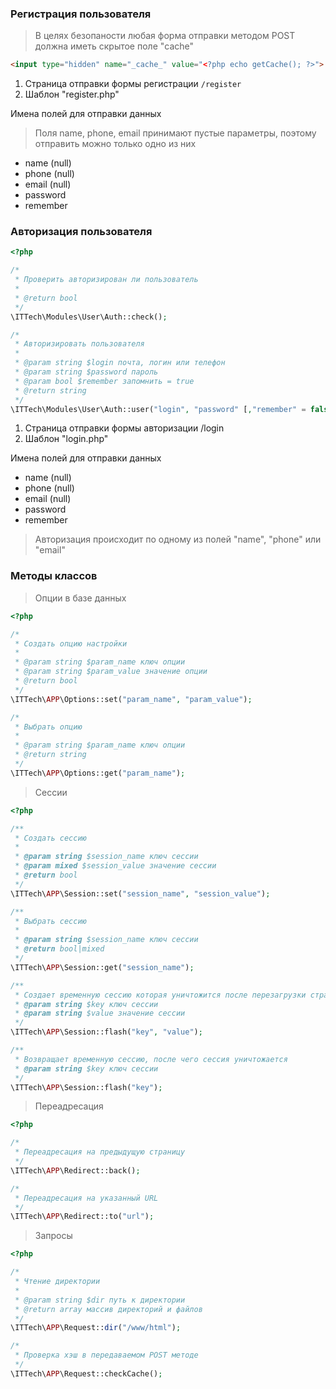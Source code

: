 ### Регистрация пользователя
> В целях безопаности любая форма отправки методом POST должна иметь скрытое поле "cache"

```html
<input type="hidden" name="_cache_" value="<?php echo getCache(); ?>">
```

1. Страница отправки формы регистрации `/register`
2. Шаблон "register.php"

Имена полей для отправки данных

> Поля name, phone, email принимают пустые параметры, поэтому отправить можно только одно из них

* name (null)
* phone (null)
* email (null)
* password
* remember

### Авторизация пользователя

```php
<?php

/*
 * Проверить авторизирован ли пользователь
 * 
 * @return bool
 */
\ITTech\Modules\User\Auth::check();

/*
 * Авторизировать пользователя
 * 
 * @param string $login почта, логин или телефон
 * @param string $password пароль
 * @param bool $remember запомнить = true
 * @return string
 */
\ITTech\Modules\User\Auth::user("login", "password" [,"remember" = false]);

```

1. Страница отправки формы авторизации /login
2. Шаблон "login.php"

Имена полей для отправки данных

* name (null)
* phone (null)
* email (null)
* password
* remember

> Авторизация происходит по одному из полей "name", "phone" или "email"
### Методы классов

>Опции в базе данных

```php
<?php

/*
 * Создать опцию настройки
 * 
 * @param string $param_name ключ опции
 * @param string $param_value значение опции
 * @return bool
 */
\ITTech\APP\Options::set("param_name", "param_value");

/*
 * Выбрать опцию
 * 
 * @param string $param_name ключ опции
 * @return string
 */
\ITTech\APP\Options::get("param_name");
```

> Сессии

```php
<?php

/**
 * Создать сессию
 * 
 * @param string $session_name ключ сессии
 * @param mixed $session_value значение сессии
 * @return bool
 */
\ITTech\APP\Session::set("session_name", "session_value");

/**
 * Выбрать сессию
 * 
 * @param string $session_name ключ сессии
 * @return bool|mixed
 */
\ITTech\APP\Session::get("session_name");

/**
 * Создает временную сессию которая уничтожится после перезагрузки страницы
 * @param string $key ключ сессии
 * @param string $value значение сессии
 */
\ITTech\APP\Session::flash("key", "value");

/**
 * Возвращает временную сессию, после чего сессия уничтожается
 * @param string $key ключ сессии
 */
\ITTech\APP\Session::flash("key");
```

> Переадресация

```php
<?php

/*
 * Переадресация на предыдущую страницу
 */
\ITTech\APP\Redirect::back();

/*
 * Переадресация на указанный URL
 */
\ITTech\APP\Redirect::to("url");
```

> Запросы

```php
<?php

/*
 * Чтение директории
 * 
 * @param string $dir путь к директории
 * @return array массив директорий и файлов
 */
\ITTech\APP\Request::dir("/www/html");

/*
 * Проверка хэш в передаваемом POST методе
 */
\ITTech\APP\Request::checkCache();
```